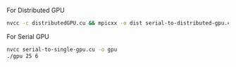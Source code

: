 For Distributed GPU
```bash
nvcc -c distributedGPU.cu && mpicxx -o dist serial-to-distributed-gpu.cpp distributedGPU.o -L/uufs/chpc.utah.edu/sys/installdir/r8/cuda/12.2.0/lib64 -lcudart -lcuda && mpirun -np 2 ./dist 100 6 && mpirun -np 3 ./dist 100 6 && mpirun -np 4 ./dist 100 6
```

For Serial GPU
```bash
nvcc serial-to-single-gpu.cu -o gpu
./gpu 25 6
```